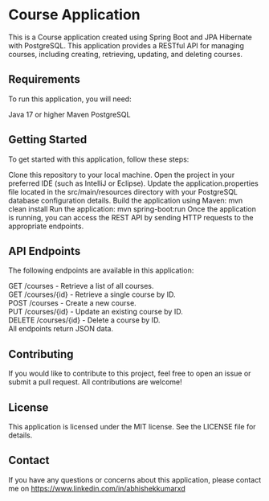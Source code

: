 # Course Application
This is a Course application created using Spring Boot and JPA Hibernate with PostgreSQL. This application provides a RESTful API for managing courses, including creating, retrieving, updating, and deleting courses.

## Requirements
To run this application, you will need:

Java 17 or higher
Maven
PostgreSQL
## Getting Started
To get started with this application, follow these steps:

Clone this repository to your local machine.
Open the project in your preferred IDE (such as IntelliJ or Eclipse).
Update the application.properties file located in the src/main/resources directory with your PostgreSQL database configuration details.
Build the application using Maven: mvn clean install
Run the application: mvn spring-boot:run
Once the application is running, you can access the REST API by sending HTTP requests to the appropriate endpoints.

## API Endpoints
The following endpoints are available in this application:

GET /courses - Retrieve a list of all courses. <br>
GET /courses/{id} - Retrieve a single course by ID. <br>
POST /courses - Create a new course. <br>
PUT /courses/{id} - Update an existing course by ID. <br>
DELETE /courses/{id} - Delete a course by ID. <br>
All endpoints return JSON data. 

## Contributing
If you would like to contribute to this project, feel free to open an issue or submit a pull request. All contributions are welcome!

## License
This application is licensed under the MIT license. See the LICENSE file for details.

## Contact
If you have any questions or concerns about this application, please contact me on https://www.linkedin.com/in/abhishekkumarxd

